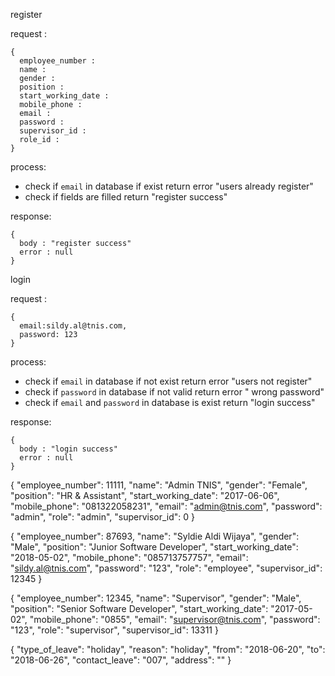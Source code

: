 register

request :
```
{
  employee_number : 
  name :
  gender :
  position :
  start_working_date :
  mobile_phone :  
  email :
  password :
  supervisor_id :
  role_id :
}
```

process:
- check if ```email``` in database if exist return error "users already register"
- check if fields are filled return "register success"

response: 
```
{
  body : "register success"
  error : null
}
```


login

request :
```
{
  email:sildy.al@tnis.com,
  password: 123
}
```

process:
- check if ```email``` in database if not exist return error "users not register"
- check if ```password``` in database if not valid return error " wrong password"
- check if ```email``` and ```password``` in database is exist return "login success"

response: 
```
{
  body : "login success"
  error : null
}
```


{
		"employee_number": 11111,
    "name": "Admin TNIS",
    "gender": "Female",
    "position": "HR & Assistant",
    "start_working_date": "2017-06-06",
    "mobile_phone": "081322058231",
    "email": "admin@tnis.com",
    "password": "admin",
    "role": "admin",
    "supervisor_id": 0
}

{
		"employee_number": 87693,
    "name": "Syldie Aldi Wijaya",
    "gender": "Male",
    "position": "Junior Software Developer",
    "start_working_date": "2018-05-02",
    "mobile_phone": "085713757757",
    "email": "sildy.al@tnis.com",
    "password": "123",
    "role": "employee",
    "supervisor_id": 12345
}

{
		"employee_number": 12345,
    "name": "Supervisor",
    "gender": "Male",
    "position": "Senior Software Developer",
    "start_working_date": "2017-05-02",
    "mobile_phone": "0855",
    "email": "supervisor@tnis.com",
    "password": "123",
    "role": "supervisor",
    "supervisor_id": 13311
}

{
        "type_of_leave": "holiday",
        "reason": "holiday",
        "from": "2018-06-20",
        "to": "2018-06-26",
        "contact_leave": "007",
        "address": ""
}